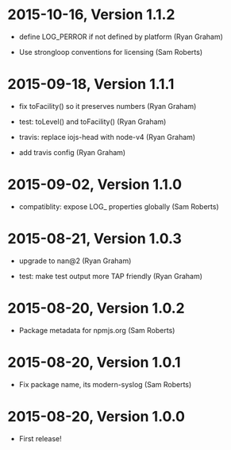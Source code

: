 2015-10-16, Version 1.1.2
=========================

 * define LOG_PERROR if not defined by platform (Ryan Graham)

 * Use strongloop conventions for licensing (Sam Roberts)


2015-09-18, Version 1.1.1
=========================

 * fix toFacility() so it preserves numbers (Ryan Graham)

 * test: toLevel() and toFacility() (Ryan Graham)

 * travis: replace iojs-head with node-v4 (Ryan Graham)

 * add travis config (Ryan Graham)


2015-09-02, Version 1.1.0
=========================

 * compatiblity: expose LOG_ properties globally (Sam Roberts)


2015-08-21, Version 1.0.3
=========================

 * upgrade to nan@2 (Ryan Graham)

 * test: make test output more TAP friendly (Ryan Graham)


2015-08-20, Version 1.0.2
=========================

 * Package metadata for npmjs.org (Sam Roberts)


2015-08-20, Version 1.0.1
=========================

 * Fix package name, its modern-syslog (Sam Roberts)


2015-08-20, Version 1.0.0
=========================

 * First release!
